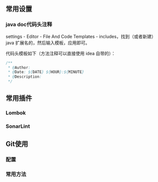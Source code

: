 ## 常用设置

### java doc代码头注释

settings - Editor - File And Code Templates - includes，找到（或者新建）java 扩展名的，然后输入模板，应用即可。

代码头模板如下（方法注释可以直接使用 idea 自带的）：

```java
/**
 * @Author: 
 * @Date: ${DATE} ${HOUR}:${MINUTE}
 * @Description: 
 */
```



## 常用插件

### Lombok

### SonarLint



## Git使用

### 配置

### 常用方法